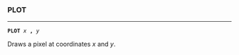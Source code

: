 ### PLOT
***
<code><b>PLOT</b> <var>x</var> <b>,</b> <var>y</var></code>

Draws a pixel at coordinates <var>x</var> and <var>y</var>.